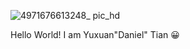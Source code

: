 ![4971676613248_ pic_hd](https://user-images.githubusercontent.com/58199853/219560908-f15f92b6-ac99-4f41-a7a5-49fe451063ac.jpg)


Hello World! 
I am Yuxuan"Daniel" Tian 😀
